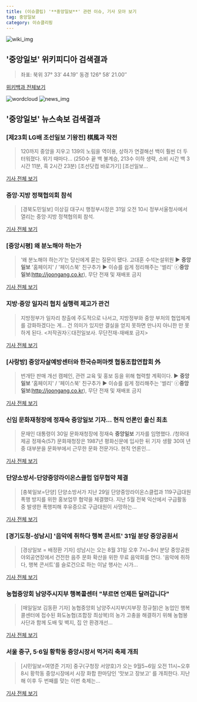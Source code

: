 ```yaml
---
title: (이슈클립) '**중앙일보**' 관련 이슈, 기사 모아 보기
tag: 중앙일보
category: 이슈클리핑
---
```

![wiki_img](https://user-images.githubusercontent.com/42597476/44503234-41136a80-a6d0-11e8-9071-6fc6418eafe4.png)
## **'**중앙일보**'** 위키피디아 검색결과
>좌표: 북위 37° 33′ 44.19″ 동경 126° 58′ 21.00″

<a href="https://ko.wikipedia.org/wiki/중앙일보" target="_blank">위키백과 전체보기</a>

![wordcloud](https://s3.ap-northeast-2.amazonaws.com/lyrics101-wordcloud/2018-08-31-1535669244.png)
![news_img](https://user-images.githubusercontent.com/42597476/44507050-1206f400-a6e4-11e8-8d98-7ffbfebb353f.png)
## **'**중앙일보**'** 뉴스속보 검색결과
### [제23회 LG배 조선일보 기왕전] 棋風과 작전

>120까지 중앙을 지우고 139의 노림을 역이용, 상하가 연결해선 백이 훨씬 더 두터워졌다. 위기 때마다... (250수 끝 백 불계승, 213수 이하 생략, 소비 시간 백 3시간 11분, 흑 2시간 23분) [조선닷컴 바로가기] [조선일보...

<a href="http://news.chosun.com/site/data/html_dir/2018/08/30/2018083004625.html?utm_source=naver&utm_medium=original&utm_campaign=news" target="_blank">기사 전체 보기</a>

### 중앙·지방 정책협의회 참석

>[경북도민일보] 이상길 대구시 행정부시장은 31일 오전 10시 정부서울청사에서 열리는 중앙·지방 정책협의회 참석.

<a href="http://www.hidomin.com/news/articleView.html?idxno=367057" target="_blank">기사 전체 보기</a>

### [중앙시평] 왜 분노해야 하는가

>‘왜 분노해야 하는가’는 당신에게 묻는 질문이 됐다. 고대훈 수석논설위원 ▶ **중앙일보** '홈페이지' / '페이스북' 친구추가 ▶ 이슈를 쉽게 정리해주는 '썰리' ⓒ**중앙일보**(http://joongang.co.kr), 무단 전재 및 재배포 금지

<a href="http://news.joins.com/article/olink/22521878" target="_blank">기사 전체 보기</a>

### 지방·중앙 일자리 협치 실행력 제고가 관건

>지방정부가 일자리 창출에 주도적으로 나서고, 지방정부와 중앙 부처의 협업체계를 강화하겠다는 게... 건 의미가 있지만 결실을 얻지 못하면 만나지 아니한 만 못하게 된다. <저작권자ⓒ대전일보사. 무단전재-재배포 금지>

<a href="http://www.daejonilbo.com/news/newsitem.asp?pk_no=1332609" target="_blank">기사 전체 보기</a>

### [사랑방] 중앙자살예방센터와 한국슈퍼마켓 협동조합연합회 外

>번개탄 판매 개선 캠페인, 관련 교육 및 홍보 등을 위해 협력할 계획이다. ▶ **중앙일보** '홈페이지' / '페이스북' 친구추가 ▶ 이슈를 쉽게 정리해주는 '썰리' ⓒ**중앙일보**(http://joongang.co.kr), 무단 전재 및 재배포 금지

<a href="http://news.joins.com/article/olink/22521862" target="_blank">기사 전체 보기</a>

### 신임 문화재청장에 정재숙 **중앙일보** 기자… 현직 언론인 출신 최초

>문재인 대통령이 30일 문화재청장에 정재숙 **중앙일보** 기자를 임명했다. /청와대 제공 정재숙(57) 문화재청장은 1987년 평화신문에 입사한 뒤 기자 생활 30여 년 중 대부분을 문화부에서 근무한 문화 전문가다. 현직 언론인...

<a href="http://www.kyeongin.com/main/view.php?key=20180830010009961" target="_blank">기사 전체 보기</a>

### 단양소방서-단양중앙라이온스클럽 업무협약 체결

>[충북일보=단양] 단양소방서가 지난 29일 단양중앙라이온스클럽과 119구급대원 폭행 방지를 위한 홍보업무 협약을 체결했다. 지난 5월 전북 익산에서 구급활동 중 발생한 폭행피해 후유증으로 구급대원이 사망하는...

<a href="http://www.inews365.com/news/article.html?no=550584" target="_blank">기사 전체 보기</a>

### [경기도청-성남시] '음악에 취하다 행복 콘서트' 31일 분당 중앙공원서

>[경상일보 = 배정환 기자] 성남시는 오는 8월 31일 오후 7시~9시 분당 중앙공원 야외공연장에서 건전한 음주 문화 확산을 위한 무료 음악회를 연다. '음악에 취하다, 행복 콘서트'를 슬로건으로 하는 이날 행사는 시가...

<a href="http://www.ksilbo.co.kr/news/articleView.html?idxno=656474" target="_blank">기사 전체 보기</a>

### 농협중앙회 남양주시지부 행복콜센터 "부르면 언제든 달려갑니다"

>[매일일보 김동환 기자]  농협중앙회 남양주시지부(지부장 정규철)은 농업인 행복콜센터에 접수된 화도농협(조합장 최상복)의 농가 고충을 해결하기 위해 농협봉사단과 함께 도배 및 벽지, 집 안 환경개선...

<a href="http://www.m-i.kr/news/articleView.html?idxno=448427" target="_blank">기사 전체 보기</a>

### 서울 중구, 5·6일 황학동 중앙시장서 먹거리 축제 개최

>[시민일보=여영준 기자]  중구(구청장 서양호)가 오는 9월5~6일 오전 11시~오후 8시 황학동 중앙시장에서 시장 화합 한마당인 '맛보고 장보고' 를 개최한다. 지난해 이후 두 번째를 맞는 이번 축제는...

<a href="http://www.siminilbo.co.kr/news/articleView.html?idxno=577728" target="_blank">기사 전체 보기</a>


